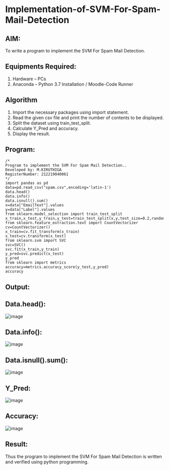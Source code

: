 # Implementation-of-SVM-For-Spam-Mail-Detection

## AIM:
To write a program to implement the SVM For Spam Mail Detection.

## Equipments Required:
1. Hardware – PCs
2. Anaconda – Python 3.7 Installation / Moodle-Code Runner

## Algorithm
1. Import the necessary packages using import statement.
2. Read the given csv file and print the number of contents to be displayed.
3. Split the dataset using train_test_split.
4. Calculate Y_Pred and accuracy.
5. Display the result.

## Program:
```
/*
Program to implement the SVM For Spam Mail Detection..
Developed by: M.KIRUTHIGA
RegisterNumber: 212219040061 
*/
import pandas as pd
data=pd.read_csv("spam.csv",encoding='latin-1')
data.head()
data.info()
data.isnull().sum()
x=data["EmailText"].values
y=data["Label"].values
from sklearn.model_selection import train_test_split 
x_train,x_test,y_train,y_test=train_test_split(x,y,test_size=0.2,random_state=0)
from sklearn.feature_extraction.text import CountVectorizer
cv=CountVectorizer()
x_train=cv.fit_transform(x_train)
x_test=cv.transform(x_test)
from sklearn.svm import SVC
svc=SVC()
svc.fit(x_train,y_train)
y_pred=svc.predict(x_test)
y_pred
from sklearn import metrics
accuracy=metrics.accuracy_score(y_test,y_pred)
accuracy
```

## Output:


## Data.head():

![image](https://user-images.githubusercontent.com/98682825/174351431-28dad2cd-f27d-400f-a996-d986ec170b08.png)


## Data.info():

![image](https://user-images.githubusercontent.com/98682825/174351393-54534012-f88d-4c65-b9ac-51de1cee131c.png)


## Data.isnull().sum():

![image](https://user-images.githubusercontent.com/98682825/174351361-d331ae4f-8f6a-4775-824e-e8e870daa409.png)


## Y_Pred:

![image](https://user-images.githubusercontent.com/98682825/174351347-e7ddd437-d176-4234-8242-dfc5bc5a4503.png)


## Accuracy:

![image](https://user-images.githubusercontent.com/98682825/174351331-65ee7a22-254a-42f0-a551-c294d27ef13f.png)


## Result:
Thus the program to implement the SVM For Spam Mail Detection is written and verified using python programming.
